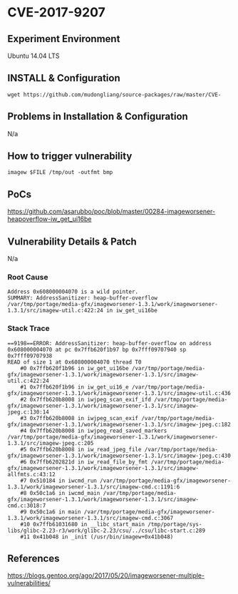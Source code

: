 # CVE-2017-9207

## Experiment Environment

Ubuntu 14.04 LTS

## INSTALL & Configuration

```
wget https://github.com/mudongliang/source-packages/raw/master/CVE-
```

## Problems in Installation & Configuration

N/a

## How to trigger vulnerability

```
imagew $FILE /tmp/out -outfmt bmp
```

## PoCs

https://github.com/asarubbo/poc/blob/master/00284-imageworsener-heapoverflow-iw_get_ui16be

## Vulnerability Details & Patch

N/a

### Root Cause

```
Address 0x608000004070 is a wild pointer.
SUMMARY: AddressSanitizer: heap-buffer-overflow /var/tmp/portage/media-gfx/imageworsener-1.3.1/work/imageworsener-1.3.1/src/imagew-util.c:422:24 in iw_get_ui16be
```

### Stack Trace

```
==9198==ERROR: AddressSanitizer: heap-buffer-overflow on address 0x608000004070 at pc 0x7ffb620f1b97 bp 0x7fff09707940 sp 0x7fff09707938
READ of size 1 at 0x608000004070 thread T0
    #0 0x7ffb620f1b96 in iw_get_ui16be /var/tmp/portage/media-gfx/imageworsener-1.3.1/work/imageworsener-1.3.1/src/imagew-util.c:422:24
    #1 0x7ffb620f1b96 in iw_get_ui16_e /var/tmp/portage/media-gfx/imageworsener-1.3.1/work/imageworsener-1.3.1/src/imagew-util.c:436
    #2 0x7ffb620b8008 in iwjpeg_scan_exif_ifd /var/tmp/portage/media-gfx/imageworsener-1.3.1/work/imageworsener-1.3.1/src/imagew-jpeg.c:130:14
    #3 0x7ffb620b8008 in iwjpeg_scan_exif /var/tmp/portage/media-gfx/imageworsener-1.3.1/work/imageworsener-1.3.1/src/imagew-jpeg.c:182
    #4 0x7ffb620b8008 in iwjpeg_read_saved_markers /var/tmp/portage/media-gfx/imageworsener-1.3.1/work/imageworsener-1.3.1/src/imagew-jpeg.c:205
    #5 0x7ffb620b8008 in iw_read_jpeg_file /var/tmp/portage/media-gfx/imageworsener-1.3.1/work/imageworsener-1.3.1/src/imagew-jpeg.c:430
    #6 0x7ffb6202821d in iw_read_file_by_fmt /var/tmp/portage/media-gfx/imageworsener-1.3.1/work/imageworsener-1.3.1/src/imagew-allfmts.c:43:12
    #7 0x510184 in iwcmd_run /var/tmp/portage/media-gfx/imageworsener-1.3.1/work/imageworsener-1.3.1/src/imagew-cmd.c:1191:6
    #8 0x50c1a6 in iwcmd_main /var/tmp/portage/media-gfx/imageworsener-1.3.1/work/imageworsener-1.3.1/src/imagew-cmd.c:3018:7
    #9 0x50c1a6 in main /var/tmp/portage/media-gfx/imageworsener-1.3.1/work/imageworsener-1.3.1/src/imagew-cmd.c:3067
    #10 0x7ffb61031680 in __libc_start_main /tmp/portage/sys-libs/glibc-2.23-r3/work/glibc-2.23/csu/../csu/libc-start.c:289
    #11 0x41b048 in _init (/usr/bin/imagew+0x41b048)
 ```

## References

https://blogs.gentoo.org/ago/2017/05/20/imageworsener-multiple-vulnerabilities/
